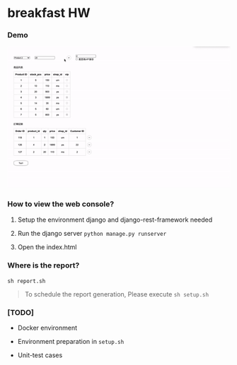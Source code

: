 # breakfast HW

### Demo
![Demo gif](https://github.com/ken90242/breakfast/blob/main/demo.gif)

### How to view the web console?

1. Setup the environment django and django-rest-framework needed

2. Run the django server
`python manage.py runserver`

3. Open the index.html

### Where is the report?

`sh report.sh`

> To schedule the report generation, Please execute `sh setup.sh`

### [TODO]

* Docker environment

* Environment preparation in `setup.sh`

* Unit-test cases
